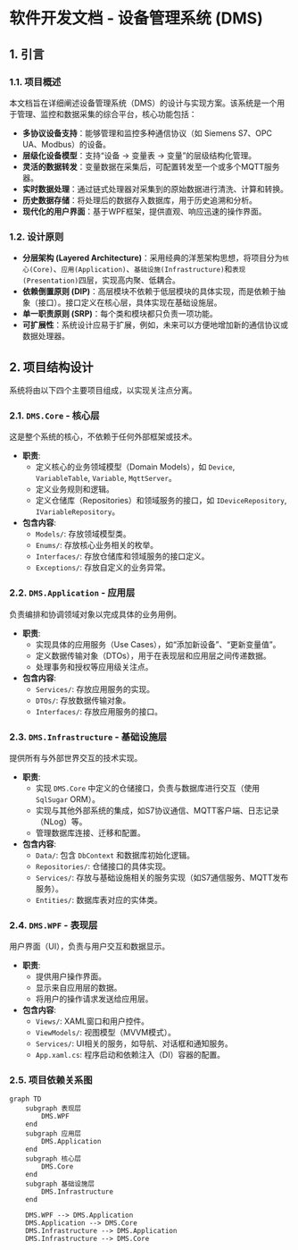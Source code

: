 # 软件开发文档 - 设备管理系统 (DMS)

## 1. 引言

### 1.1. 项目概述

本文档旨在详细阐述设备管理系统（DMS）的设计与实现方案。该系统是一个用于管理、监控和数据采集的综合平台，核心功能包括：

*   **多协议设备支持**：能够管理和监控多种通信协议（如 Siemens S7、OPC UA、Modbus）的设备。
*   **层级化设备模型**：支持“设备 -> 变量表 -> 变量”的层级结构化管理。
*   **灵活的数据转发**：变量数据在采集后，可配置转发至一个或多个MQTT服务器。
*   **实时数据处理**：通过链式处理器对采集到的原始数据进行清洗、计算和转换。
*   **历史数据存储**：将处理后的数据存入数据库，用于历史追溯和分析。
*   **现代化的用户界面**：基于WPF框架，提供直观、响应迅速的操作界面。

### 1.2. 设计原则

*   **分层架构 (Layered Architecture)**：采用经典的洋葱架构思想，将项目分为`核心(Core)`、`应用(Application)`、`基础设施(Infrastructure)`和`表现(Presentation)`四层，实现高内聚、低耦合。
*   **依赖倒置原则 (DIP)**：高层模块不依赖于低层模块的具体实现，而是依赖于抽象（接口）。接口定义在核心层，具体实现在基础设施层。
*   **单一职责原则 (SRP)**：每个类和模块都只负责一项功能。
*   **可扩展性**：系统设计应易于扩展，例如，未来可以方便地增加新的通信协议或数据处理器。

## 2. 项目结构设计

系统将由以下四个主要项目组成，以实现关注点分离。

### 2.1. `DMS.Core` - 核心层

这是整个系统的核心，不依赖于任何外部框架或技术。

*   **职责**:
    *   定义核心的业务领域模型（Domain Models），如 `Device`, `VariableTable`, `Variable`, `MqttServer`。
    *   定义业务规则和逻辑。
    *   定义仓储库（Repositories）和领域服务的接口，如 `IDeviceRepository`, `IVariableRepository`。
*   **包含内容**:
    *   `Models/`: 存放领域模型类。
    *   `Enums/`: 存放核心业务相关的枚举。
    *   `Interfaces/`: 存放仓储库和领域服务的接口定义。
    *   `Exceptions/`: 存放自定义的业务异常。

### 2.2. `DMS.Application` - 应用层

负责编排和协调领域对象以完成具体的业务用例。

*   **职责**:
    *   实现具体的应用服务（Use Cases），如“添加新设备”、“更新变量值”。
    *   定义数据传输对象（DTOs），用于在表现层和应用层之间传递数据。
    *   处理事务和授权等应用级关注点。
*   **包含内容**:
    *   `Services/`: 存放应用服务的实现。
    *   `DTOs/`: 存放数据传输对象。
    *   `Interfaces/`: 存放应用服务的接口。

### 2.3. `DMS.Infrastructure` - 基础设施层

提供所有与外部世界交互的技术实现。

*   **职责**:
    *   实现 `DMS.Core` 中定义的仓储接口，负责与数据库进行交互（使用 `SqlSugar` ORM）。
    *   实现与其他外部系统的集成，如S7协议通信、MQTT客户端、日志记录（NLog）等。
    *   管理数据库连接、迁移和配置。
*   **包含内容**:
    *   `Data/`: 包含 `DbContext` 和数据库初始化逻辑。
    *   `Repositories/`: 仓储接口的具体实现。
    *   `Services/`: 存放与基础设施相关的服务实现（如S7通信服务、MQTT发布服务）。
    *   `Entities/`: 数据库表对应的实体类。

### 2.4. `DMS.WPF` - 表现层

用户界面（UI），负责与用户交互和数据显示。

*   **职责**:
    *   提供用户操作界面。
    *   显示来自应用层的数据。
    *   将用户的操作请求发送给应用层。
*   **包含内容**:
    *   `Views/`: XAML窗口和用户控件。
    *   `ViewModels/`: 视图模型（MVVM模式）。
    *   `Services/`: UI相关的服务，如导航、对话框和通知服务。
    *   `App.xaml.cs`: 程序启动和依赖注入（DI）容器的配置。

### 2.5. 项目依赖关系图

```mermaid
graph TD
    subgraph 表现层
        DMS.WPF
    end
    subgraph 应用层
        DMS.Application
    end
    subgraph 核心层
        DMS.Core
    end
    subgraph 基础设施层
        DMS.Infrastructure
    end

    DMS.WPF --> DMS.Application
    DMS.Application --> DMS.Core
    DMS.Infrastructure --> DMS.Application
    DMS.Infrastructure --> DMS.Core
```
